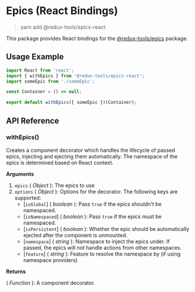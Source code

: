 # Epics (React Bindings)

> yarn add @redux-tools/epics-react

This package provides React bindings for the [@redux-tools/epics](/packages/epics) package.

## Usage Example

```js
import React from 'react';
import { withEpics } from '@redux-tools/epics-react';
import someEpic from './someEpic';

const Container = () => null;

export default withEpics({ someEpic })(Container);
```

## API Reference

### withEpics()

Creates a component decorator which handles the lifecycle of passed epics, injecting and ejecting them automatically. The namespace of the epics is determined based on React context.

**Arguments**

1. `epics` ( _Object_ ): The epics to use
2. `options` ( _Object_ ): Options for the decorator. The following keys are supported:
   - [`isGlobal`] \( _boolean_ ): Pass `true` if the epics shouldn't be namespaced.
   - [`isNamespaced`] \( _boolean_ ): Pass `true` if the epics must be namespaced.
   - [`isPersistent`] \( _boolean_ ): Whether the epic should be automatically ejected after the component is unmounted.
   - [`namespace`] \( _string_ ): Namespace to inject the epics under. If passed, the epics will not handle actions from other namespaces.
   - [`feature`] \( _string_ ): Feature to resolve the namespace by (if using namespace providers)

**Returns**

( _Function_ ): A component decorator.
